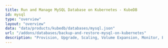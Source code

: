 ```yaml
---
title: Run and Manage MySQL Database on Kubernetes - KubeDB
id: mysql
type: "overview"
layout: "overview"
data: "data/products/kubedb/databases/mysql.json"
url: "/addons/databases/backup-and-restore-mysql-on-kubernetes"
description: "Provision, Upgrade, Scaling, Volume Expansion, Monitor, Backup & Restore, Security for MySQL Databases in Kubernetes on any Public & Private Cloud"
---
```

